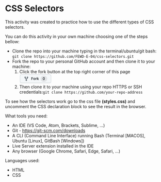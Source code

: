 # CSS Selectors
This activity was created to practice how to use the different types of CSS selectors.

You can do this activity in your own machine choosing one of the steps bellow:
- Clone the repo into your machine typing in the terminal/ubuntu/git bash:
 `git clone https://github.com/FEWD-E-04/css-selectors.git`
- Fork the repo to your personal GitHub account and then clone it to your machine:
    1. Click the fork button at the top right corner of this page <img src="images/fork-gh.png">
    2. Then clone it to your machine using your repo HTTPS or SSH credentials:`git clone https://github.com/your-repo-address`

To see how the selectors work go to the css file **(styles.css)** and uncomment the CSS declaration block to see the result in the browser.

What tools you need:
 - An IDE (VS Code, Atom, Brackets, Sublime, ...)
 - Git - https://git-scm.com/downloads
 - A CLI (Command Line Interface) running Bash (Terminal [MACOS], Ubuntu [Linux], GitBash [Windows])
 - Live Server extension installed in the IDE
 - Any browser (Google Chrome, Safari, Edge, Safari, ...)

 Languages used:
 - HTML
 - CSS
